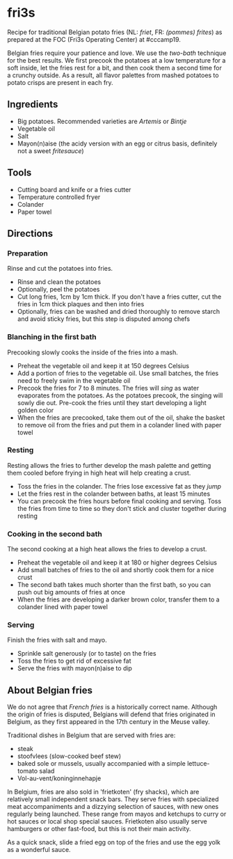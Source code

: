 # fri3s

Recipe for traditional Belgian potato fries (NL: *friet*, FR: *(pommes) frites*) as prepared at the FOC (Fri3s Operating Center) at #cccamp19. 

Belgian fries require your patience and love. We use the *two-bath* technique for the best results. We first precook the potatoes at a low temperature for a soft inside, let the fries rest for a bit, and then cook them a second time for a crunchy outside. As a result, all flavor palettes from mashed potatoes to potato crisps are present in each fry.

## Ingredients

* Big potatoes. Recommended varieties are *Artemis* or *Bintje*
* Vegetable oil
* Salt
* Mayon(n)aise (the acidy version with an egg or citrus basis, definitely not a sweet *fritesauce*)

## Tools

* Cutting board and knife or a fries cutter
* Temperature controlled fryer
* Colander
* Paper towel

## Directions

### Preparation

Rinse and cut the potatoes into fries.

* Rinse and clean the potatoes 
* Optionally, peel the potatoes
* Cut long fries, 1cm by 1cm thick. If you don't have a fries cutter, cut the fries in 1cm thick plaques and then into fries
* Optionally, fries can be washed and dried thoroughly to remove starch and avoid sticky fries, but this step is disputed among chefs

### Blanching in the first bath

Precooking slowly cooks the inside of the fries into a mash.

* Preheat the vegetable oil and keep it at 150 degrees Celsius
* Add a portion of fries to the vegetable oil. Use small batches, the fries need to freely swim in the vegetable oil
* Precook the fries for 7 to 8 minutes. The fries will *sing* as water evaporates from the potatoes. As the potatoes precook, the singing will sowly die out. Pre-cook the fries until they start developing a light golden color
* When the fries are precooked, take them out of the oil, shake the basket to remove oil from the fries and put them in a colander lined with paper towel

### Resting

Resting allows the fries to further develop the mash palette and getting them cooled before frying in high heat will help creating a crust.

* Toss the fries in the colander. The fries lose excessive fat as they *jump*
* Let the fries rest in the colander between baths, at least 15 minutes
* You can precook the fries hours before final cooking and serving. Toss the fries from time to time so they don't stick and cluster together during resting

### Cooking in the second bath

The second cooking at a high heat allows the fries to develop a crust.

* Preheat the vegetable oil and keep it at 180 or higher degrees Celsius
* Add small batches of fries to the oil and shortly cook them for a nice crust
* The second bath takes much shorter than the first bath, so you can push out big amounts of fries at once
* When the fries are developing a darker brown color, transfer them to a colander lined with paper towel

### Serving

Finish the fries with salt and mayo.

* Sprinkle salt generously (or to taste) on the fries
* Toss the fries to get rid of excessive fat
* Serve the fries with mayon(n)aise to dip

## About Belgian fries

We do not agree that *French fries* is a historically correct name. Although the origin of fries is disputed, Belgians will defend that fries originated in Belgium, as they first appeared in the 17th century in the Meuse valley.

Traditional dishes in Belgium that are served with fries are:
* steak
* stoofvlees (slow-cooked beef stew)
* baked sole or mussels, usually accompanied with a simple lettuce-tomato salad
* Vol-au-vent/koninginnehapje

In Belgium, fries are also sold in 'frietkoten' (fry shacks), which are relatively small independent snack bars. They serve fries with specialized meat accompaniments and a dizzying selection of sauces, with new ones regularly being launched. These range from mayos and ketchups to curry or hot sauces or local shop special sauces. Frietkoten also usually serve hamburgers or other fast-food, but this is not their main activity.

As a quick snack, slide a fried egg on top of the fries and use the egg yolk as a wonderful sauce.
